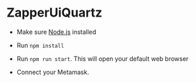 # ZapperUiQuartz

- Make sure [Node.js](https://nodejs.org/en/download/) installed

- Run `npm install`

- Run `npm run start`. This will open your default web browser

- Connect your Metamask.
